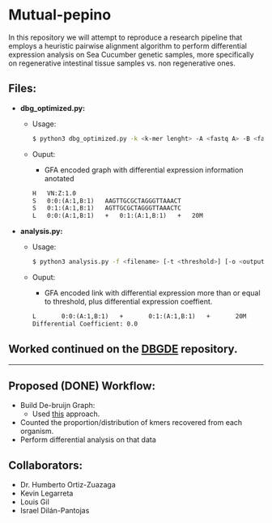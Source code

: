 # Mutual-pepino

In this repository we will attempt to reproduce a research pipeline that employs a heuristic pairwise alignment algorithm to perform differential expression analysis on Sea Cucumber genetic samples, more specifically on regenerative intestinal tissue samples vs. non regenerative ones.

## Files:
+ **dbg_optimized.py:**
	+ Usage: 
		```sh  
		$ python3 dbg_optimized.py -k <k-mer lenght> -A <fastq A> -B <fastq B> -o <outputfilename> 
		```
	
	+ Ouput:
		+ GFA encoded graph with differential expression information anotated
		```txt  
		H	VN:Z:1.0
		S	0:0:(A:1,B:1)	AAGTTGCGCTAGGGTTAAACT
		S	0:1:(A:1,B:1)	AGTTGCGCTAGGGTTAAACTC
		L	0:0:(A:1,B:1)	+	0:1:(A:1,B:1)	+	20M
		```

+ **analysis.py:**
	+ Usage: 
		```sh 
		$ python3 analysis.py -f <filename> [-t <threshold>] [-o <outputfilename>]
		```

	+ Ouput:
		+ GFA encoded link with differential expression more than or equal to threshold, plus differential expression coeffient.
		```txt  
		L       0:0:(A:1,B:1)   +       0:1:(A:1,B:1)   +       20M
		Differential Coefficient: 0.0
		```

## Worked continued on the [DBGDE](https://github.com/Omig12/DBGDE) repository.

----------------------------------------------------------

## Proposed (DONE) Workflow:
 + Build De-bruijn Graph:
   - Used [this](https://pmelsted.wordpress.com/2013/11/23/naive-python-implementation-of-a-de-bruijn-graph/) approach.
 + Counted the proportion/distribution of kmers recovered from each organism.
 + Perform differential analysis on that data

## Collaborators:
 + Dr. Humberto Ortiz-Zuazaga
 + Kevin Legarreta
 + Louis Gil
 + Israel Dilán-Pantojas

